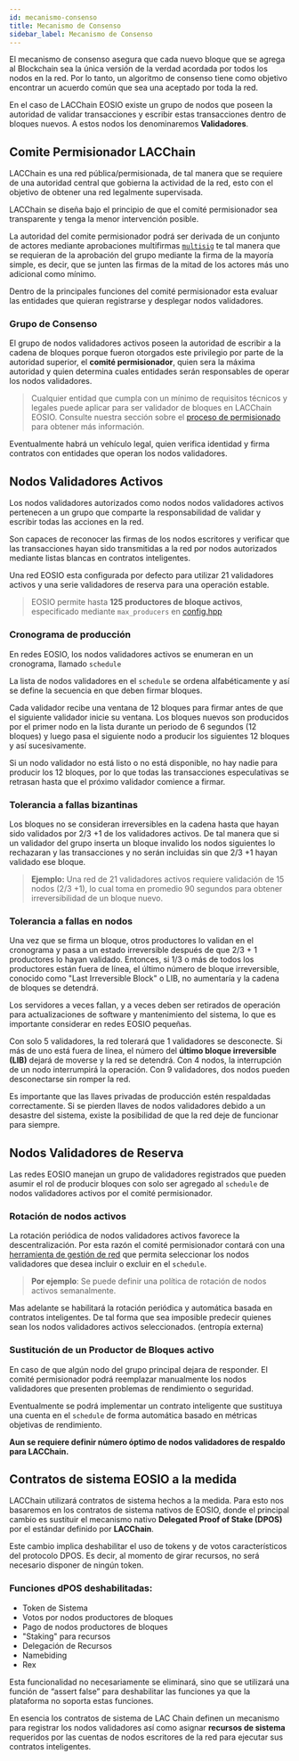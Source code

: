 ```yaml
---
id: mecanismo-consenso
title: Mecanismo de Consenso
sidebar_label: Mecanismo de Consenso
---
```


El mecanismo de consenso asegura que cada nuevo bloque que se agrega al Blockchain sea la única versión de la verdad acordada por todos los nodos en la red. Por lo tanto, un algoritmo de consenso tiene como objetivo encontrar un acuerdo común que sea una aceptado por toda la red.

En el caso de LACChain EOSIO existe un grupo de nodos que poseen la autoridad de validar transacciones y escribir estas transacciones dentro de bloques nuevos. A estos nodos los denominaremos **Validadores**. 

## Comite Permisionador LACChain

LACChain es una red pública/permisionada, de tal manera que se requiere de una autoridad central que gobierna la actividad de la red, esto con el objetivo de obtener una red legalmente supervisada.

LACChain se diseña bajo el principio de que el comité permisionador sea transparente y tenga la menor intervención posible. 

La autoridad del comite permisionador podrá ser derivada de un conjunto de actores mediante aprobaciones multifirmas [`multisig`]( https://developers.eos.io/manuals/eosjs/v21.0/how-to-guides/how-to-propose-a-multisig-transaction/#gatsby-focus-wrapper) te tal manera que se requieran de la aprobación del grupo mediante la firma de la mayoría simple, es decir, que se junten las firmas de la mitad de los actores más uno adicional como mínimo.

Dentro de la principales funciones del comité permisionador esta evaluar las entidades que quieran registrarse y desplegar nodos validadores.

### Grupo de Consenso

El grupo de nodos validadores activos poseen la autoridad de escribir a la cadena de bloques porque fueron otorgados este privilegio por parte de la  autoridad superior, el **comité permisionador**, quien sera la máxima autoridad y quien determina cuales entidades serán responsables de operar los nodos validadores. 

>  Cualquier entidad que cumpla con un mínimo de requisitos técnicos y legales puede aplicar para ser validador de bloques en LACChain EOSIO. Consulte nuestra sección sobre el [proceso de permisionado](../guias/crear-cuenta-entidad) para obtener más información.

Eventualmente habrá un vehículo legal, quien verifica identidad y firma contratos con entidades que operan los nodos validadores. 


## Nodos Validadores Activos

Los nodos validadores autorizados como nodos nodos validadores activos pertenecen a un grupo que comparte la responsabilidad de validar y escribir todas las acciones en la red.

Son capaces de reconocer las firmas de los nodos escritores y verificar que las transacciones hayan sido transmitidas a la red por nodos autorizados mediante listas blancas en contratos inteligentes. 

Una red EOSIO esta configurada por defecto para utilizar 21 validadores activos y una serie validadores de reserva para una operación estable.

>  EOSIO permite hasta **125 productores de bloque activos**, especificado mediante  `max_producers` en [config.hpp](https://github.com/EOSIO/eos/blob/master/libraries/chain/include/eosio/chain/config.hpp#L106) 


### Cronograma de producción 
En redes EOSIO, los nodos validadores activos se enumeran en un cronograma, llamado `schedule`

La lista de nodos validadores en el `schedule` se ordena alfabéticamente y así se define la secuencia en que deben firmar bloques. 

Cada validador recibe una ventana de 12 bloques para firmar antes de que el siguiente validador inicie su ventana. Los bloques nuevos son producidos por el primer nodo en la lista durante un periodo de 6 segundos (12 bloques) y luego pasa el siguiente nodo a producir los siguientes 12 bloques y así sucesivamente. 

Si un nodo validador no está listo o no está disponible, no hay nadie para producir los 12 bloques, por lo que todas las transacciones especulativas se retrasan hasta que el próximo validador comience a firmar.

### Tolerancia a fallas bizantinas
Los bloques no se consideran irreversibles en la cadena hasta que hayan sido validados por 2/3 +1 de los validadores activos. De tal manera que si un validador del grupo inserta un bloque invalido los nodos siguientes lo rechazaran y las transacciones y no serán incluidas sin que 2/3 +1 hayan validado ese bloque. 

> **Ejemplo:** Una red de 21 validadores activos requiere validación de 15 nodos (2/3 +1), lo cual toma en promedio 90 segundos para obtener irreversibilidad de un bloque nuevo.


### Tolerancia a fallas en nodos
Una vez que se firma un bloque, otros productores lo validan en el cronograma y pasa a un estado irreversible después de que 2/3 + 1 productores lo hayan validado. Entonces, si 1/3 o más de todos los productores están fuera de línea, el último número de bloque irreversible, conocido como "Last Irreversible Block" o LIB, no aumentaría y la cadena de bloques se detendrá.

Los servidores a veces fallan, y a veces deben ser retirados de operación para actualizaciones de software y mantenimiento del sistema, lo que es importante considerar en redes EOSIO pequeñas.

Con solo 5 validadores, la red tolerará que 1 validadores se desconecte. Si más de uno está fuera de línea, el número del **último bloque irreversible (LIB)** dejará de moverse y la red se detendrá. Con 4 nodos, la interrupción de un nodo interrumpirá la operación. Con 9 validadores, dos nodos pueden desconectarse sin romper la red.

Es importante que las llaves privadas de producción estén respaldadas correctamente. Si se pierden llaves de nodos validadores debido a un desastre del sistema, existe la posibilidad de que la red deje de funcionar para siempre.

## Nodos Validadores de Reserva

Las redes EOSIO manejan un grupo de validadores registrados que pueden asumir el rol de producir bloques con solo ser agregado al `schedule` de nodos validadores activos por el comité permisionador.

### Rotación de nodos activos

La rotación periódica de nodos validadores activos favorece la descentralización. Por esta razón el comité permisionador contará con una [herramienta de gestión de red](../herramientas/gobernanza-red) que permita seleccionar los nodos validadores que desea incluir o excluir en el `schedule`. 

> **Por ejemplo**: Se puede definir una política de rotación de nodos activos semanalmente.  

Mas adelante se habilitará la rotación periódica y automática basada en contratos inteligentes. De tal forma que sea imposible predecir quienes sean los nodos validadores activos seleccionados. (entropía externa)


### Sustitución de un Productor de Bloques activo 
En caso de que algún nodo del grupo principal dejara de responder. El comité permisionador podrá reemplazar manualmente los nodos validadores que presenten problemas de rendimiento o seguridad.

Eventualmente se podrá implementar un contrato inteligente que sustituya una cuenta en el `schedule` de forma automática basado en métricas objetivas de rendimiento.

**Aun se requiere definir número óptimo de nodos validadores de respaldo para LACChain.**


## Contratos de sistema EOSIO a la medida

LACChain utilizará contratos de sistema hechos a la medida. Para esto nos basaremos en los contratos de sistema nativos de EOSIO, donde el principal cambio es sustituir el mecanismo nativo **Delegated Proof of Stake (DPOS)** por el estándar definido por **LACChain**.

Este cambio implica deshabilitar el uso de tokens y de votos característicos del protocolo DPOS. Es decir, al momento de girar recursos, no será necesario disponer de ningún token. 

### Funciones dPOS deshabilitadas:

 - Token de Sistema
 - Votos por nodos productores de bloques
 - Pago de nodos productores de bloques
 - "Staking" para recursos
 - Delegación de Recursos
 - Namebiding
 - Rex

Esta funcionalidad no necesariamente se eliminará, sino que se utilizará una función de “assert false” para deshabilitar las funciones ya que la plataforma no soporta estas funciones.

En esencia los contratos de sistema de LAC Chain definen un mecanismo para registrar los nodos validadores así como asignar **recursos de sistema** requeridos por las cuentas de nodos escritores de la red para ejecutar sus contratos inteligentes.


